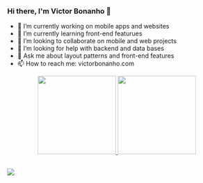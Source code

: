 ### Hi there, I'm Victor Bonanho 👋

- 🔭 I’m currently working on mobile apps and websites
- 🌱 I’m currently learning front-end featurues
- 👯 I’m looking to collaborate on mobile and web projects
- 🤔 I’m looking for help with backend and data bases
- 💬 Ask me about layout patterns and front-end features
- 📫 How to reach me: victorbonanho.com

<div align="center">
  <a href="https://victorbonanho.com">
  <img height="180em" src="https://github-readme-stats.vercel.app/api?username=victorbonanho&show_icons=true&theme=dark&include_all_commits=true&count_private=true"/>
  <img height="180em" src="https://github-readme-stats.vercel.app/api/top-langs/?username=victorbonanho&layout=compact&langs_count=7&theme=dark"/>
</div>
  
  ##
 
<div> 
  <a href="https://www.linkedin.com/in/victor-bonanho-b8b2ba141/" target="_blank"><img src="https://img.shields.io/badge/-LinkedIn-%230077B5?style=for-the-badge&logo=linkedin&logoColor=white" target="_blank"></a>  
</div>
